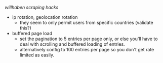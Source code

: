 _willhaben scraping hacks_

- ip rotation, geolocation rotation
	- they seem to only permit users from specific countries (validate this?)
- buffered page load
	- set the pagination to 5 entries per page only, or else you'll have to deal with scrolling and buffered loading of entries.
 	- alternatively config to 100 entries per page so you don't get rate limited as easily.

